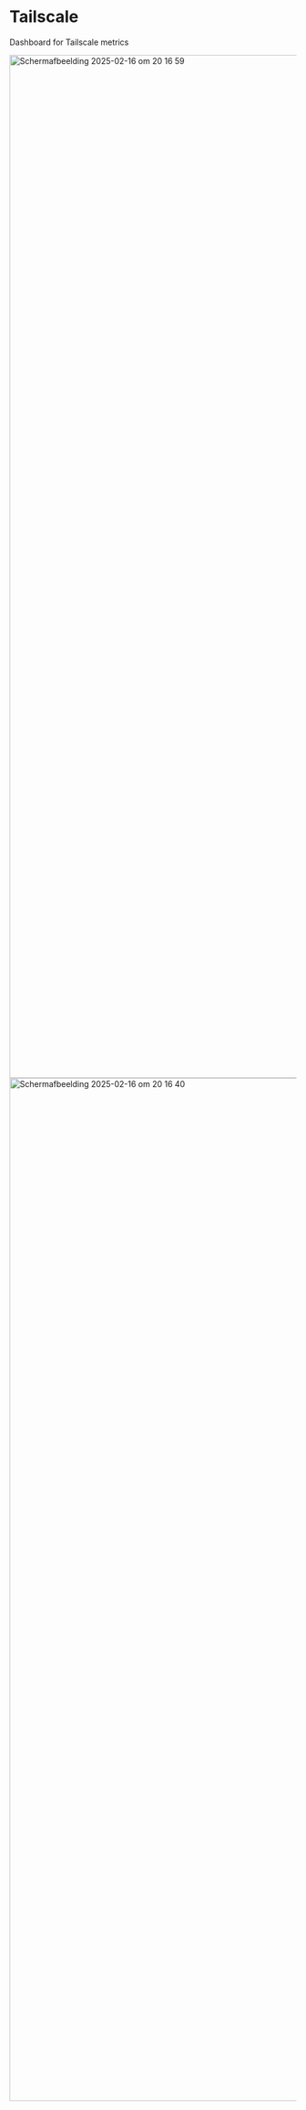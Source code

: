 # Tailscale

Dashboard for Tailscale metrics

<img width="1792" alt="Scherm­afbeelding 2025-02-16 om 20 16 59" src="https://github.com/user-attachments/assets/b3a6268f-c1fc-4b7f-9fb3-3e1ce5f1ab13" />
<img width="1792" alt="Scherm­afbeelding 2025-02-16 om 20 16 40" src="https://github.com/user-attachments/assets/b5efe2ff-fc08-40de-b13f-320f33156a7e" />
